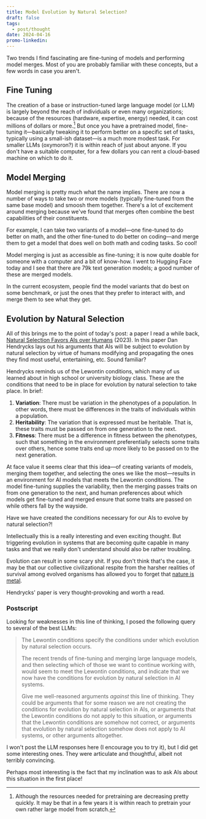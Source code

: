 ```yaml
---
title: Model Evolution by Natural Selection?
draft: false
tags:
  - post/thought
date: 2024-04-16
promo-linkedin:
---
```

Two trends I find fascinating are fine-tuning of models and performing model merges. Most of you are probably familiar with these concepts, but a few words in case you aren't.

## Fine Tuning

The creation of a base or instruction-tuned large language model (or LLM) is largely beyond the reach of individuals or even many organizations; because of the resources (hardware, expertise, energy) needed, it can cost millions of dollars or more.[^1] But once you have a pretrained model, fine-tuning it—basically tweaking it to perform better on a specific set of tasks, typically using a small-ish dataset—is a much more modest task. For smaller LLMs (oxymoron?) it is within reach of just about anyone. If you don't have a suitable computer, for a few dollars you can rent a cloud-based machine on which to do it.

## Model Merging

Model merging is pretty much what the name implies. There are now a number of ways to take two or more models (typically fine-tuned from the same base model) and smoosh them together. There's a lot of excitement around merging because we've found that merges often combine the best capabilities of their constituents.

For example, I can take two variants of a model—one fine-tuned to do better on math, and the other fine-tuned to do better on coding—and merge them to get a model that does well on both math and coding tasks. So cool!

Model merging is just as accessible as fine-tuning; it is now quite doable for someone with a computer and a bit of know-how. I went to Hugging Face today and I see that there are 79k text generation models; a good number of these are merged models.

In the current ecosystem, people find the model variants that do best on some benchmark, or just the ones that they prefer to interact with, and merge them to see what they get.

## Evolution by Natural Selection

All of this brings me to the point of today's post: a paper I read a while back, [Natural Selection Favors AIs over Humans](https://arxiv.org/abs/2303.16200) (2023). In this paper Dan Hendrycks lays out his arguments that AIs will be subject to evolution by natural selection by virtue of humans modifying and propagating the ones they find most useful, entertaining, etc. Sound familiar?

Hendrycks reminds us of the Lewontin conditions, which many of us learned about in high school or university biology class. These are the conditions that need to be in place for evolution by natural selection to take place. In brief:

1. **Variation**: There must be variation in the phenotypes of a population. In other words, there must be differences in the traits of individuals within a population.
2. **Heritability**: The variation that is expressed must be heritable. That is, these traits must be passed on from one generation to the next.
3. **Fitness**: There must be a difference in fitness between the phenotypes, such that something in the environment preferentially selects some traits over others, hence some traits end up more likely to be passed on to the next generation.

At face value it seems clear that this idea—of creating variants of models, merging them together, and selecting the ones we like the most—results in an environment for AI models that meets the Lewontin conditions. The model fine-tuning supplies the variability, then the merging passes traits on from one generation to the next, and human preferences about which models get fine-tuned and merged ensure that some traits are passed on while others fall by the wayside.

Have we have created the conditions necessary for our AIs to evolve by natural selection?!

Intellectually this is a really interesting and even exciting thought. But triggering evolution in systems that are becoming quite capable in many tasks and that we really don't understand should also be rather troubling.

Evolution can result in some scary shit. If you don't think that's the case, it may be that our collective civilizational respite from the harsher realities of survival among evolved organisms has allowed you to forget that [nature is metal](https://www.reddit.com/r/natureismetal/).

Hendrycks' paper is very thought-provoking and worth a read.

### Postscript

Looking for weaknesses in this line of thinking, I posed the following query to several of the best LLMs:

>The Lewontin conditions specify the conditions under which evolution by natural selection occurs.
>
>The recent trends of fine-tuning and merging large language models, and then selecting which of those we want to continue working with, would seem to meet the Lewontin conditions, and indicate that we now have the conditions for evolution by natural selection in AI systems.
>
>Give me well-reasoned arguments *against* this line of thinking. They could be arguments that for some reason we are not creating the conditions for evolution by natural selection in AIs, or arguments that the Lewontin conditions do not apply to this situation, or arguments that the Lewontin conditions are somehow not correct, or arguments that evolution by natural selection somehow does not apply to AI systems, or other arguments altogether.

I won't post the LLM responses here (I encourage you to try it), but I did get some interesting ones. They were articulate and thoughtful, albeit not terribly convincing.

Perhaps most interesting is the fact that my inclination was to ask AIs about this situation in the first place!

[^1]: Although the resources needed for pretraining are decreasing pretty quickly. It may be that in a few years it is within reach to pretrain your own rather large model from scratch.

